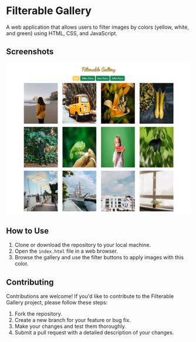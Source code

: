 # Filterable Gallery

A web application that allows users to filter images by colors (yellow, white, and green) using HTML, CSS, and JavaScript.

## Screenshots

<img src= screencapture.png>

## How to Use

1. Clone or download the repository to your local machine.
2. Open the `index.html` file in a web browser.
3. Browse the gallery and use the filter buttons to apply images with this color.

## Contributing

Contributions are welcome! If you'd like to contribute to the Filterable Gallery project, please follow these steps:

1. Fork the repository.
2. Create a new branch for your feature or bug fix.
3. Make your changes and test them thoroughly.
4. Submit a pull request with a detailed description of your changes.
